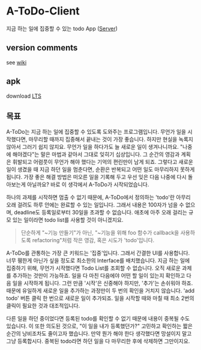 # A-ToDo-Client

지금 하는 일에 집중할 수 있는 todo App ([Server](https://github.com/goldentrash/A-ToDo-Server))

## version comments

see [wiki](https://github.com/goldentrash/A-ToDo-Client/wiki)

## apk

download [LTS](https://expo.dev/accounts/whitepiano/projects/a-todo/builds/ae53b57d-a6ea-4247-aae5-18d07d8afa53)

## 목표

A-ToDo는 지금 하는 일에 집중할 수 있도록 도와주는 프로그램입니다. 무언가 일을 시작했다면, 마무리할 때까지 집중해서 끝내는 것이 가장 좋습니다. 하지만 현실을 녹록지 않아서 그러기 쉽지 않지요. 무언가 일을 하다가도 늘 새로운 일이 생겨나니까요. "나중에 해야겠다"는 말은 마법과 같아서 그대로 잊히기 십상입니다. 그 순간의 영감과 계획은 휘발되고 어렴풋이 무언가 해야 했다는 기억의 편린만이 남게 되죠. 그렇다고 새로운 일이 생겼을 때 지금 하던 일을 멈춘다면, 순환은 반복되고 어떤 일도 마무리하지 못하게 됩니다. 가장 좋은 해결 방법은 떠오른 일을 기록해 두고 우선 잊은 다음 나중에 다시 돌아보는게 아닐까요? 바로 이 생각에서 A-ToDo가 시작되었습니다.

하나의 과제를 시작하면 멈출 수 없기 때문에, A-ToDo에서 정의하는 'todo'란 아무리 오래 걸려도 하루 안에는 완료할 수 있는 일입니다. 그래서 내용은 100자가 넘을 수 없으며, deadline도 등록일로부터 30일을 초과할 수 없습니다. 애초에 아주 오래 걸리는 규모 있는 일이라면 todo list를 사용할 것이 아니겠지요.

> 단순하게 "~기능 만들기"가 아닌, "~기능을 위해 foo 함수가 callback을 사용하도록 refactoring"처럼 작은 영감, 혹은 시도가 'todo'입니다.

A-ToDo를 관통하는 가장 큰 키워드는 '집중'입니다. 그래서 간결한 UI를 사용합니다. 너무 휑한게 아닌가 싶을 정도로 최소한의 Interface를 배치했습니다. 지금 하는 일에 집중하기 위해, 무언가 시작했다면 Todo List를 조회할 수 없습니다. 오직 새로운 과제를 추가하는 것만이 가능하죠. 일을 다 마친 다음에야 어떤 할 일이 있는지 확인하고 다음 일을 시작하게 됩니다. 그런 만큼 '시작'은 신중해야 하지만, '추가'는 손쉬워야 하죠. 때문에 유일하게 새로운 일을 추가하는 과정만이 두 번의 확인을 거치지 않습니다. 'add todo' 버튼 클릭 한 번으로 새로운 일이 추가되죠. 일을 시작할 때와 마칠 때 최소 2번의 클릭이 필요한 것과 대조적입니다.

다른 일을 하던 중이었다면 등록된 todo를 확인할 수 없기 때문에 내용이 중복될 수도 있습니다. 이 또한 의도된 것으로, "이 일을 내가 등록했던가?" 고민하고 확인하는 짧은 순간의 낭비조차도 줄이고자 했습니다. 만약 뭔가 해야 한다 생각했다면 망설이지 말고 그냥 등록합시다. 중복된 todo라면 하던 일을 다 마무리한 후에 삭제하면 그만이지요.
